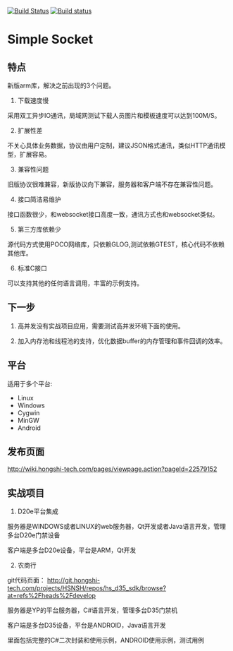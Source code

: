 [![Build Status](https://www.travis-ci.org/butterflyy/simple_socket.svg?branch=develop)](https://www.travis-ci.org/butterflyy/simple_socket)
[![Build status](https://ci.appveyor.com/api/projects/status/jcydmof1cfvsyuvm?svg=true)](https://ci.appveyor.com/project/butterflyy/simple-socket)

# Simple Socket

## 特点

新版arm库，解决之前出现的3个问题。

1. 下载速度慢

采用双工异步IO通讯，局域网测试下载人员图片和模板速度可以达到100M/S。

2. 扩展性差

不关心具体业务数据，协议由用户定制，建议JSON格式通讯，类似HTTP通讯模型，扩展容易。

3. 兼容性问题

旧版协议很难兼容，新版协议向下兼容，服务器和客户端不存在兼容性问题。

4. 接口简洁易维护

接口函数很少，和websocket接口高度一致，通讯方式也和websocket类似。

5. 第三方库依赖少

源代码方式使用POCO网络库，只依赖GLOG,测试依赖GTEST，核心代码不依赖其他库。

6. 标准C接口

可以支持其他的任何语言调用，丰富的示例支持。

## 下一步

1. 高并发没有实战项目应用，需要测试高并发环境下面的使用。

2. 加入内存池和线程池的支持，优化数据buffer的内存管理和事件回调的效率。


## 平台

适用于多个平台:

*   Linux
*   Windows
*   Cygwin
*   MinGW
*   Android


## 发布页面

http://wiki.hongshi-tech.com/pages/viewpage.action?pageId=22579152

## 实战项目

1. D20e平台集成

服务器是WINDOWS或者LINUX的web服务器，Qt开发或者Java语言开发，管理多台D20e门禁设备

客户端是多台D20e设备，平台是ARM，Qt开发

2. 农商行

git代码页面： http://git.hongshi-tech.com/projects/HSNSH/repos/hs_d35_sdk/browse?at=refs%2Fheads%2Fdevelop

服务器是YP的平台服务器，C#语言开发，管理多台D35门禁机

客户端是多台D35设备，平台是ANDROID，Java语言开发

里面包括完整的C#二次封装和使用示例，ANDROID使用示例，测试用例
